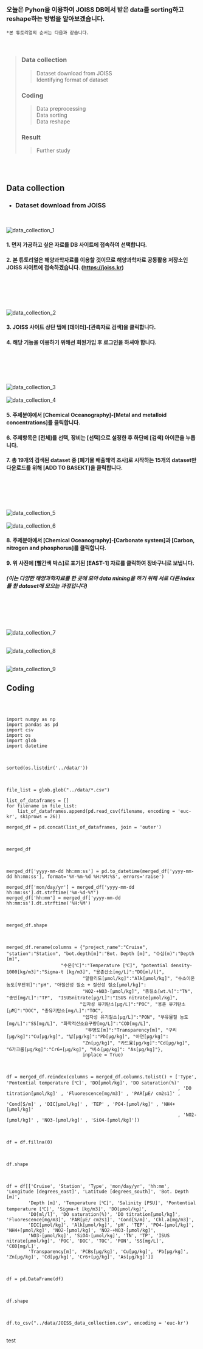   ### 오늘은 Pyhon을 이용하여 JOISS DB에서 받은 data를 sorting하고 reshape하는 방법을 알아보겠습니다.
 	*본 튜토리얼의 순서는 다음과 같습니다.
 <br>
 
> ### Data collection
>	> Dataset download from JOISS<br>
>	> Identifying format of dataset
> ### Coding
>	> Data preprocessing<br> 
>	> Data sorting<br>
>	> Data reshape
> ### Result
>	> Further study
<br>
<br>

## Data collection
* ### __Dataset download from JOISS__

<br>

![data_collection_1](./images/data_collection_1.png)
<br>

#### 1. 먼저 가공하고 싶은 자료를 DB 사이트에 접속하여 선택합니다.<br>
#### 2. 본 튜토리얼은 해양과학자료를 이용할 것이므로 해양과학자료 공동활용 저장소인 JOISS 사이트에 접속하겠습니다. (https://joiss.kr) <br>
<br>
<br>
<br>
<br>


![data_collection_2](./images/data_collection_2.png)
<br>

#### 3. JOISS 사이트 상단 탭에 [데이터]-[관측자료 검색]을 클릭합니다.
#### 4. 해당 기능을 이용하기 위해선 회원가입 후 로그인을 하셔야 합니다.
<br>
<br>
<br>
<br>


![data_collection_3](./images/data_collection_3.png)
<br>
<br>
![data_collection_4](./images/data_collection_4.png)
<br>

#### 5. 주제분야에서 [Chemical Oceanography]-[Metal and metalloid concentrations]를 클릭합니다.
#### 6. 주제항목은 [전체]를 선택, 장비는 [선택]으로 설정한 후 하단에 [검색] 아이콘을 누릅니다.
#### 7. 총 19개의 검색된 dataset 중 [폐기물 배출해역 조사]로 시작하는 15개의 dataset만 다운로드를 위해 [ADD TO BASEKT]을 클릭합니다. 
<br>
<br>
<br>
<br>


![data_collection_5](./images/data_collection_5.png)
<br>
<br>
![data_collection_6](./images/data_collection_6.png)
<br>

#### 8. 주제분야에서 [Chemical Oceanography]-[Carbonate system]과 [Carbon, nitrogen and phosphorus]를 클릭합니다. 
#### 9. 위 사진에 [빨간색 박스]로 표기된 [EAST-1] 자료를 클릭하여 장바구니로 보냅니다.
##### (이는 다양한 해양과학자료를 한 곳에 모아 data mining을 하기 위해 서로 다른 index를 한 dataset에 모으는 과정입니다)
<br>
<br>
<br>
<br>


![data_collection_7](./images/data_collection_7.png)
<br>
<br>

![data_collection_8](./images/data_collection_8.png)
<br>
<br>

![data_collection_9](./images/data_collection_9.png)



## Coding
<br>

<pre>
<code>
import numpy as np
import pandas as pd
import csv
import os
import glob
import datetime
</code>
</pre>


<pre>
<code>
sorted(os.listdir('../data/'))
</code>
</pre>


<pre>
<code>
file_list = glob.glob("../data/*.csv")

list_of_dataframes = []
for filename in file_list:
    list_of_dataframes.append(pd.read_csv(filename, encoding = 'euc-kr', skiprows = 26))
    
merged_df = pd.concat(list_of_dataframes, join = 'outer')
</code>
</pre>


<pre>
<code>
merged_df
</code>
</pre>


<pre>
<code>
merged_df['yyyy-mm-dd hh:mm:ss'] = pd.to_datetime(merged_df['yyyy-mm-dd hh:mm:ss'], format='%Y-%m-%d %H:%M:%S', errors='raise')

merged_df['mon/day/yr'] = merged_df['yyyy-mm-dd hh:mm:ss'].dt.strftime('%m-%d-%Y')
merged_df['hh:mm'] = merged_df['yyyy-mm-dd hh:mm:ss'].dt.strftime('%H:%M')
</code>
</pre>


<pre>
<code>
merged_df.shape
</code>
</pre>


<pre>
<code>
merged_df.rename(columns = {"project_name":"Cruise", "station":"Station", "bot.depth[m]":"Bot. Depth [m]", "수심(m)":"Depth [m]",
                    "수온[℃]":"Temperature [℃]", "potential density-1000[kg/m3]":"Sigma-t [kg/m3]", "용존산소[mg/L]":"DO[ml/l]",
                            "알칼리도[μmol/kg]":"Alk[μmol/kg]", "수소이온농도[무단위]":"pH", "아질산성 질소 + 질산성 질소[μmol/kg]":
                            "NO2-+NO3-[μmol/kg]", "총질소[wt.%]":"TN", "총인[mg/L]":"TP",  "ISUSnitrate[μg/L]":"ISUS nitrate[μmol/kg]", 
                           "입자성 유기탄소[μg/L]":"POC", "용존 유기탄소[μM]":"DOC", "총유기탄소[mg/L]":"TOC", 
                            "입자성 유기질소[μg/L]":"PON", "부유물질 농도[mg/L]":"SS[mg/L]", "화학적산소요구량[mg/L]":"COD[mg/L]",
                             "투명도[m]":"Transparency[m]", "구리[μg/kg]":"Cu[μg/kg]", "납[μg/kg]":"Pb[μg/kg]", "아연[μg/kg]":
                            "Zn[μg/kg]", "카드뮴[μg/kg]":"Cd[μg/kg]", "6가크롬[μg/kg]":"Cr6+[μg/kg]", "비소[μg/kg]": "As[μg/kg]"},
                            inplace = True)
</code>
</pre>


<pre>
<code>
df = merged_df.reindex(columns = merged_df.columns.tolist() + ['Type', 'Pontential temperature [℃]', 'DO[μmol/kg]', 'DO saturation(%)'
                                                               , 'DO titration[μmol/kg]' , 'Fluorescence[mg/m3]' , 'PAR[μE/ cm2s1]' , 
                                                               'Cond[S/m]' , 'DIC[μmol/kg]' , 'TEP' , 'PO4-[μmol/kg]' , 'NH4+[μmol/kg]'
                                                               , 'NO2-[μmol/kg]' , 'NO3-[μmol/kg]' , 'SiO4-[μmol/kg]'])
</code>
</pre>


<pre>
<code>
df = df.fillna(0)
</code>
</pre>


<pre>
<code>
df.shape
</code>
</pre>


<pre>
<code>
df = df[['Cruise', 'Station', 'Type', 'mon/day/yr', 'hh:mm', 'Longitude [degrees_east]', 'Latitude [degrees_south]', 'Bot. Depth [m]', 
        'Depth [m]', 'Temperature [℃]', 'Salinity [PSU]', 'Pontential temperature [℃]', 'Sigma-t [kg/m3]', 'DO[μmol/kg]', 
        'DO[ml/l]', 'DO saturation(%)', 'DO titration[μmol/kg]', 'Fluorescence[mg/m3]', 'PAR[μE/ cm2s1]', 'Cond[S/m]', 'Chl.a[mg/m3]', 
        'DIC[μmol/kg]', 'Alk[μmol/kg]', 'pH', 'TEP', 'PO4-[μmol/kg]', 'NH4+[μmol/kg]', 'NO2-[μmol/kg]', 'NO2-+NO3-[μmol/kg]', 
        'NO3-[μmol/kg]', 'SiO4-[μmol/kg]', 'TN', 'TP', 'ISUS nitrate[μmol/kg]', 'POC', 'DOC', 'TOC', 'PON', 'SS[mg/L]', 'COD[mg/L]', 
        'Transparency[m]', 'PCBs[μg/kg]', 'Cu[μg/kg]', 'Pb[μg/kg]', 'Zn[μg/kg]', 'Cd[μg/kg]', 'Cr6+[μg/kg]', 'As[μg/kg]']]
</code>
</pre>


<pre>
<code>
df = pd.DataFrame(df)
</code>
</pre>


<pre>
<code>
df.shape
</code>
</pre>


<pre>
<code>
df.to_csv("../data/JOISS_data_collection.csv", encoding = 'euc-kr')
</code>
</pre>


test

